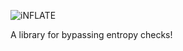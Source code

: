 ![iNFLATE](https://frank2.github.io/img/inflate.png "iNFLATE")

A library for bypassing entropy checks!
